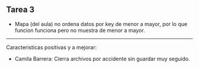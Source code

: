 Tarea 3 
--------------------------------------------------
- Mapa (del aula) no ordena datos por key de menor a mayor, por lo que funcion funciona pero no muestra de menor a mayor.


--------------------------------------------------
Caracteristicas positivas y a mejorar:
 - Camila Barrera: Cierra archivos por accidente sin guardar muy seguido.
